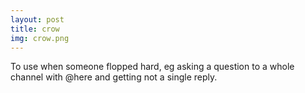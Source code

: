 ```yaml
---
layout: post
title: crow
img: crow.png
---
```

To use when someone flopped hard, eg asking a question to a whole channel with
@here and getting not a single reply.
